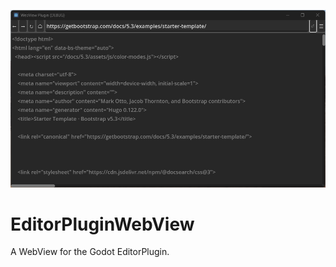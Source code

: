 ![EditorPlugin WebView](/EditorPluginWebView.png)

# EditorPluginWebView
A WebView for the Godot EditorPlugin.
